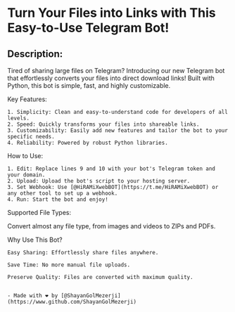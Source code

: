 # Turn Your Files into Links with This Easy-to-Use Telegram Bot!

## Description:

Tired of sharing large files on Telegram? Introducing our new Telegram bot that effortlessly converts your files into direct download links! Built with Python, this bot is simple, fast, and highly customizable.

Key Features:

    1. Simplicity: Clean and easy-to-understand code for developers of all levels.
    2. Speed: Quickly transforms your files into shareable links.
    3. Customizability: Easily add new features and tailor the bot to your specific needs.
    4. Reliability: Powered by robust Python libraries.

How to Use:

    1. Edit: Replace lines 9 and 10 with your bot's Telegram token and your domain.
    2. Upload: Upload the bot's script to your hosting server.
    3. Set Webhook: Use [@HiRAMiXwebBOT](https://t.me/HiRAMiXwebBOT) or any other tool to set up a webhook.
    4. Run: Start the bot and enjoy!

Supported File Types:

Convert almost any file type, from images and videos to ZIPs and PDFs.

Why Use This Bot?

    Easy Sharing: Effortlessly share files anywhere.

    Save Time: No more manual file uploads.

    Preserve Quality: Files are converted with maximum quality.


    - Made with ❤️ by [@ShayanGolMezerji](https://www.github.com/ShayanGolMezerji)
